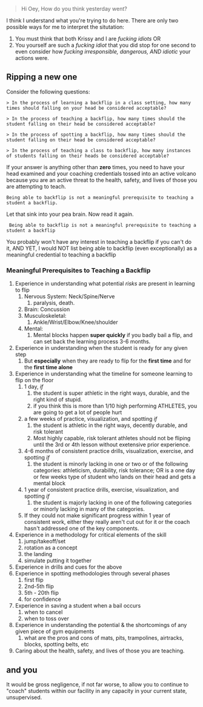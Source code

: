 > Hi Oey,
> How do you think yesterday went?

I think I understand what you're trying to do here. There are only two possible ways for me to interpret the situtation:

1. You must think that both Krissy and I are _fucking idiots_ OR
2. You yourself are such a _fucking idiot_ that you did stop for one second to even consider how _fucking irresponsible, dangerous, AND idiotic_ your actions were.

## Ripping a new one

Consider the following questions:

    > In the process of learning a backflip in a class setting, how many times should falling on your head be considered acceptable?

    > In the process of teaching a backflip, how many times should the student falling on their head be considered acceptable?

    > In the process of spotting a backflip, how many times should the student falling on their head be considered acceptable?

    > In the process of teaching a class to backflip, how many instances of students falling on their heads be considered acceptable?

If your answer is anything other than **zero** times, you need to have your head examined and your coaching credentials tossed into an active volcano because you are an active threat to the health, safety, and lives of those you are attempting to teach.

    Being able to backflip is not a meaningful prerequisite to teaching a student a backflip.

Let that sink into your pea brain. Now read it again.

     Being able to backflip is not a meaningful prerequisite to teaching a student a backflip

You probably won't have any interest in teaching a backflip if you can't do it, AND YET, I would NOT list being able to backflip (even exceptionally) as a meaningful credential to teaching a backflip

### Meaningful Prerequisites to Teaching a Backflip

1. Experience in understanding what potential _risks_ are present in learning to flip
   1. Nervous System: Neck/Spine/Nerve
      1. paralysis, death.
   1. Brain: Concussion
   1. Musculoskeletal:
      1. Ankle/Wrist/Elbow/Knee/shoulder
   1. Mental:
      1. Mental blocks happen **super quickly** if you badly bail a flip, and can set back the learning process 3-6 months.
1. Experience in understanding when the student is ready for any given step
   1. But **especially** when they are ready to flip for the **first time** and for the **first time alone**
1. Experience in understanding what the timeline for someone learning to flip on the floor
   1. 1 day, _if_
      1. the student is super athletic in the right ways, durable, and the right kind of stupid.
      1. if you think this is more than 1/10 high performing ATHLETES, you are going to get a lot of people hurt
   1. a few weeks of practice, visualization, and spotting _if_
      1. the student is athletic in the right ways, decently durable, and risk tolerant
      1. Most highly capable, risk tolerant athletes should not be fliping until the 3rd or 4th lesson without exetensive prior experience.
   1. 4-6 months of consistent practice drills, visualization, exercise, and spotting _if_
      1. the student is minorly lacking in one or two or of the following categories: athleticism, durability, risk tolerance; OR is a one day or few weeks type of student who lands on their head and gets a mental block
   1. 1 year of consistent practice drills, exercise, visualization, and spotting _if_
      1. the student is majorly lacking in one of the following categories or minorly lacking in many of the categories.
   1. If they could not make significant progress within 1 year of consistent work, either they really aren't cut out for it or the coach hasn't addressed one of the key components.
1. Experience in a methodology for critical elements of the skill
   1. jump/takeoff/set
   2. rotation as a concept
   3. the landing
   4. simulate putting it together
1. Experience in drills and cues for the above
1. Experience in spotting methodologies through several phases
   1. first flip
   1. 2nd-5th flip
   1. 5th - 20th flip
   1. for confidence
1. Experience in saving a student when a bail occurs
   1. when to cancel
   1. when to toss over
1. Experience in understanding the potential & the shortcomings of any given piece of gym equipments
   1. what are the pros and cons of mats, pits, trampolines, airtracks, blocks, spotting belts, etc
1. Caring about the health, safety, and lives of those you are teaching.

## and you

It would be gross negligence, if not far worse, to allow you to continue to "coach" students within our facility in any capacity in your current state, unsupervised.
